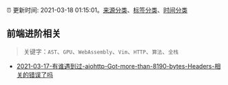 :alarm_clock: 更新时间: 2021-03-18 01:15:01。[来源分类](../README.md)、[标签分类](../TAGS.md)、[时间分类](../TIMELINE.md)

## 前端进阶相关


> 关键字：`AST`、`GPU`、`WebAssembly`、`Vim`、`HTTP`、`算法`、`全栈`



- [2021-03-17-有谁遇到过-aiohttp-Got-more-than-8190-bytes-Headers-相关的错误了吗](https://www.v2ex.com/t/762640) 